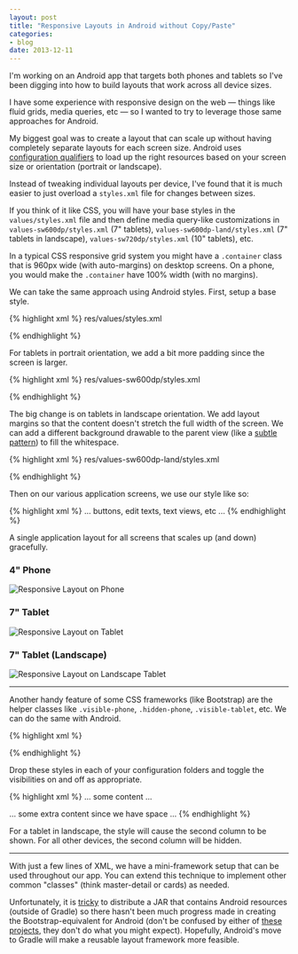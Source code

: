 ```yaml
---
layout: post
title: "Responsive Layouts in Android without Copy/Paste"
categories:
- blog
date: 2013-12-11
---
```


I'm working on an Android app that targets both phones and tablets so I've been
digging into how to build layouts that work across all device sizes.

I have some experience with responsive design on the web &mdash; things like
fluid grids, media queries, etc &mdash; so I wanted to try to leverage those
same approaches for Android.

My biggest goal was to create a layout that can scale up without having
completely separate layouts for each screen size. Android uses 
[configuration qualifiers][cq] to load up the right resources based on your screen
size or orientation (portrait or landscape).

Instead of tweaking individual layouts per device, I've found that it is much
easier to just overload a `styles.xml` file for changes between sizes.

If you think of it like CSS, you will have your base styles in the
`values/styles.xml` file and then define media query-like customizations in
`values-sw600dp/styles.xml` (7" tablets), `values-sw600dp-land/styles.xml` 
(7" tablets in landscape), `values-sw720dp/styles.xml` (10" tablets), etc.

In a typical CSS responsive grid system you might have a `.container` class
that is 960px wide (with auto-margins) on desktop screens. On a phone, you would
make the `.container` have 100% width (with no margins).

We can take the same approach using Android styles. First, setup a base style.

{% highlight xml %}
res/values/styles.xml
<style name="Container">
    <item name="android:layout_margin">0dp</item>
    <item name="android:padding">16dp</item>
    <item name="android:layout_width">match_parent</item>
    <item name="android:layout_height">match_parent</item>
    <item name="android:orientation">vertical</item>
    <item name="android:background">@drawable/container_background</item>
</style>
{% endhighlight %}


For tablets in portrait orientation, we add a bit more padding since the 
screen is larger.

{% highlight xml %}
res/values-sw600dp/styles.xml
<style name="Container">
    <item name="android:layout_margin">0dp</item>
    <item name="android:padding">32dp</item>
    <item name="android:layout_width">match_parent</item>
    <item name="android:layout_height">match_parent</item>
    <item name="android:orientation">vertical</item>
    <item name="android:background">@drawable/container_background</item>
</style>
{% endhighlight %}

The big change is on tablets in landscape orientation. We add layout margins
so that the content doesn't stretch the full width of the screen. We can add
a different background drawable to the parent view (like a [subtle pattern][sp])
to fill the whitespace.

{% highlight xml %}
res/values-sw600dp-land/styles.xml
<style name="Container">
    <item name="android:layout_marginRight">130dp</item>
    <item name="android:layout_marginLeft">130dp</item>
    <item name="android:padding">32dp</item>
    <item name="android:layout_width">match_parent</item>
    <item name="android:layout_height">match_parent</item>
    <item name="android:orientation">vertical</item>
    <item name="android:background">@drawable/container_background</item>
</style>
{% endhighlight %}

Then on our various application screens, we use our style like so:

{% highlight xml %}
<LinearLayout style="@style/Container">
  ... buttons, edit texts, text views, etc ...
</LinearLayout>
{% endhighlight %}

A single application layout for all screens that scales up (and down)
gracefully.

### 4" Phone
![Responsive Layout on Phone]({{site.baseurl}}/static/responsive_android_phone.JPG)

### 7" Tablet
![Responsive Layout on Tablet]({{site.baseurl}}/static/responsive_android_tablet.JPG)

### 7" Tablet (Landscape)
![Responsive Layout on Landscape Tablet]({{site.baseurl}}/static/responsive_android_tablet_landscape.JPG)

---

Another handy feature of some CSS frameworks (like Bootstrap) are the helper
classes like `.visible-phone`, `.hidden-phone`, `.visible-tablet`, etc. We
can do the same with Android.

{% highlight xml %}
<!-- Device Visibility -->
<style name="PhoneOnly">
    <item name="android:visibility">gone</item>
</style>

<style name="TabletOnly">
    <item name="android:visibility">visible</item>
</style>

<style name="TabletPortraitOnly">
    <item name="android:visibility">gone</item>
</style>

<style name="TabletLandscapeOnly">
    <item name="android:visibility">visible</item>
</style>
{% endhighlight %}

Drop these styles in each of your configuration folders and toggle the
visibilities on and off as appropriate.

{% highlight xml %}
<LinearLayout android:id="@+id/column_one">
  ... some content ...
</LinearLayout>

<LinearLayout android:id="@+id/column_two"
  style="@style/TabletLandscapeOnly">
  ... some extra content since we have space ...
</LinearLayout>
{% endhighlight %}

For a tablet in landscape, the style will cause the second column to be shown.
For all other devices, the second column will be hidden.

---

With just a few lines of XML, we have a mini-framework setup that can be used
throughout our app. You can extend this technique to implement other common 
"classes" (think master-detail or cards) as needed.

Unfortunately, it is [tricky][tr] to distribute a JAR that contains Android resources
(outside of Gradle) so there hasn't been much progress made in creating the
Bootstrap-equivalent for Android (don't be confused by either of [these][ab1] 
[projects][ab2],
they don't do what you might expect). Hopefully, Android's move to Gradle will
make a reusable layout framework more feasible.

[sp]: http://mdswanson.com/blog/2012/01/30/repeating-background-textures-in-android.html
[cq]: http://developer.android.com/guide/practices/screens_support.html#DeclaringTabletLayouts
[ab1]: http://www.androidbootstrap.com/
[ab2]: https://github.com/Bearded-Hen/Android-Bootstrap
[tr]: http://stackoverflow.com/questions/1995004/packaging-android-resource-files-within-a-distributable-jar-file
